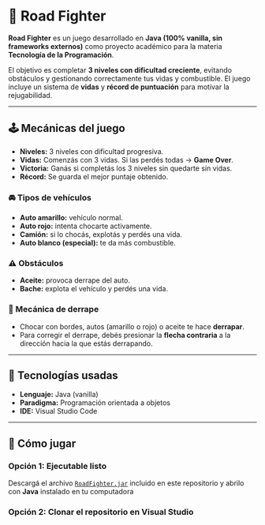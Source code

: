 # 🚗 Road Fighter

**Road Fighter** es un juego desarrollado en **Java (100% vanilla, sin frameworks externos)** como proyecto académico para la materia **Tecnología de la Programación**.  

El objetivo es completar **3 niveles con dificultad creciente**, evitando obstáculos y gestionando correctamente tus vidas y combustible. El juego incluye un sistema de **vidas** y **récord de puntuación** para motivar la rejugabilidad.

---

## 🕹️ Mecánicas del juego

- **Niveles:** 3 niveles con dificultad progresiva.  
- **Vidas:** Comenzás con 3 vidas. Si las perdés todas → **Game Over**.  
- **Victoria:** Ganás si completás los 3 niveles sin quedarte sin vidas.  
- **Récord:** Se guarda el mejor puntaje obtenido.

### 🚘 Tipos de vehículos
- **Auto amarillo:** vehículo normal.  
- **Auto rojo:** intenta chocarte activamente.  
- **Camión:** si lo chocás, explotás y perdés una vida.  
- **Auto blanco (especial):** te da más combustible.  

### ⚠️ Obstáculos
- **Aceite:** provoca derrape del auto.  
- **Bache:** explota el vehículo y perdés una vida.  

### 🔄 Mecánica de derrape
- Chocar con bordes, autos (amarillo o rojo) o aceite te hace **derrapar**.  
- Para corregir el derrape, debés presionar la **flecha contraria** a la dirección hacia la que estás derrapando.  

---

## 🧰 Tecnologías usadas

- **Lenguaje:** Java (vanilla)  
- **Paradigma:** Programación orientada a objetos  
- **IDE:** Visual Studio Code 

---

## 🚀 Cómo jugar

### Opción 1: Ejecutable listo
Descargá el archivo [`RoadFighter.jar`](./RoadFigther/RoadFigther.jar) incluido en este repositorio y abrilo con **Java** instalado en tu computadora

### Opción 2: Clonar el repositorio en Visual Studio

